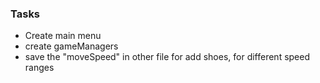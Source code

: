 ### Tasks
- Create main menu
- create gameManagers
- save the "moveSpeed" in other file for add shoes, for different speed ranges
  

